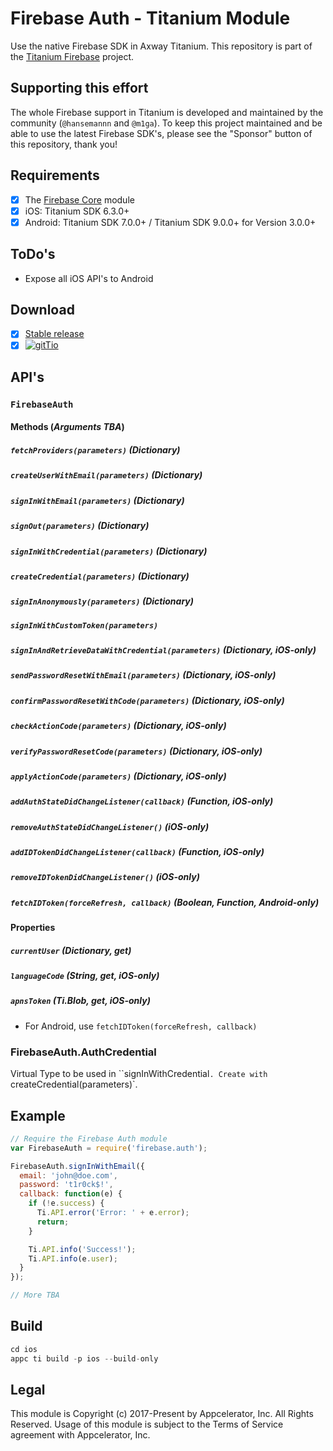 # Firebase Auth - Titanium Module
Use the native Firebase SDK in Axway Titanium. This repository is part of the [Titanium Firebase](https://github.com/hansemannn/titanium-firebase) project.

## Supporting this effort

The whole Firebase support in Titanium is developed and maintained by the community (`@hansemannn` and `@m1ga`). To keep
this project maintained and be able to use the latest Firebase SDK's, please see the "Sponsor" button of this repository,
thank you!

## Requirements
- [x] The [Firebase Core](https://github.com/hansemannn/titanium-firebase-core) module
- [x] iOS: Titanium SDK 6.3.0+
- [x] Android: Titanium SDK 7.0.0+ / Titanium SDK 9.0.0+ for Version 3.0.0+

## ToDo's
- Expose all iOS API's to Android

## Download
- [x] [Stable release](https://github.com/hansemannn/titanium-firebase-auth/releases)
- [x] [![gitTio](http://hans-knoechel.de/shields/shield-gittio.svg)](http://gitt.io/component/firebase.auth)

## API's

### `FirebaseAuth`

#### Methods (*Arguments TBA*)

##### `fetchProviders(parameters)` (Dictionary)

##### `createUserWithEmail(parameters)` (Dictionary)

##### `signInWithEmail(parameters)` (Dictionary)

##### `signOut(parameters)` (Dictionary)

##### `signInWithCredential(parameters)` (Dictionary)

##### `createCredential(parameters)` (Dictionary)

##### `signInAnonymously(parameters)` (Dictionary)

##### `signInWithCustomToken(parameters)`

##### `signInAndRetrieveDataWithCredential(parameters)` (Dictionary, iOS-only)

##### `sendPasswordResetWithEmail(parameters)` (Dictionary, iOS-only)

##### `confirmPasswordResetWithCode(parameters)` (Dictionary, iOS-only)

##### `checkActionCode(parameters)` (Dictionary, iOS-only)

##### `verifyPasswordResetCode(parameters)` (Dictionary, iOS-only)

##### `applyActionCode(parameters)` (Dictionary, iOS-only)

##### `addAuthStateDidChangeListener(callback)` (Function, iOS-only)

##### `removeAuthStateDidChangeListener()`  (iOS-only)

##### `addIDTokenDidChangeListener(callback)` (Function, iOS-only)

##### `removeIDTokenDidChangeListener()` (iOS-only)

##### `fetchIDToken(forceRefresh, callback)` (Boolean, Function, Android-only)

#### Properties

##### `currentUser` (Dictionary, get)

##### `languageCode` (String, get, iOS-only)

##### `apnsToken` (Ti.Blob, get, iOS-only)

- For Android, use `fetchIDToken(forceRefresh, callback)`

### FirebaseAuth.AuthCredential

Virtual Type to be used in ``signInWithCredential`. Create with `createCredential(parameters)`.

## Example
```js
// Require the Firebase Auth module
var FirebaseAuth = require('firebase.auth');

FirebaseAuth.signInWithEmail({
  email: 'john@doe.com',
  password: 't1r0ck$!',
  callback: function(e) {
    if (!e.success) {
      Ti.API.error('Error: ' + e.error);
      return;
    }

    Ti.API.info('Success!');
    Ti.API.info(e.user);
  }
});

// More TBA
```

## Build
```js
cd ios
appc ti build -p ios --build-only
```

## Legal

This module is Copyright (c) 2017-Present by Appcelerator, Inc. All Rights Reserved.
Usage of this module is subject to the Terms of Service agreement with Appcelerator, Inc.  
